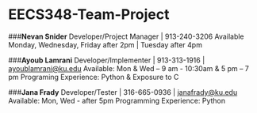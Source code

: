 # EECS348-Team-Project

###**Nevan Snider**
Developer/Project Manager | 913-240-3206
Available Monday, Wednesday, Friday after 2pm | Tuesday after 4pm

###**Ayoub Lamrani**
Developer/Implementer | 913-313-1916 | ayoublamrani@ku.edu
Available: Mon & Wed – 9 am - 10:30am & 5 pm – 7 pm
Programing Experience: Python & Exposure to C

###**Jana Frady**
Developer/Tester | 316-665-0936 | janafrady@ku.edu
Available: Mon, Wed - after 5pm
Programming Experience: Python
